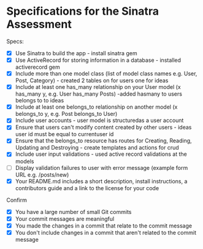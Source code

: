 # Specifications for the Sinatra Assessment

Specs:
- [x] Use Sinatra to build the app - install sinatra gem
- [x] Use ActiveRecord for storing information in a database - installed activerecord gem
- [x] Include more than one model class (list of model class names e.g. User, Post, Category) - created 2 tables on for users one for ideas
- [x] Include at least one has_many relationship on your User model (x has_many y, e.g. User has_many Posts) -added hasmany to users belongs to to ideas
- [x] Include at least one belongs_to relationship on another model (x belongs_to y, e.g. Post belongs_to User)
- [x] Include user accounts - user model is structuredas a user account
- [x] Ensure that users can't modify content created by other users - ideas user id must be equal to currentuser id
- [x] Ensure that the belongs_to resource has routes for Creating, Reading, Updating and Destroying - create templates and actions for crud
- [x] Include user input validations - used active record validations at the models
- [ ] Display validation failures to user with error message (example form URL e.g. /posts/new)
- [x] Your README.md includes a short description, install instructions, a contributors guide and a link to the license for your code

Confirm
- [x] You have a large number of small Git commits
- [x] Your commit messages are meaningful
- [x] You made the changes in a commit that relate to the commit message
- [x] You don't include changes in a commit that aren't related to the commit message
